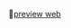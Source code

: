 📌[preview web](https://rrsfira.github.io/5ABE_ONTI_Barterin_Universitas-Pembangunan-Nasional-Veteran-Jawa-Timur/)
